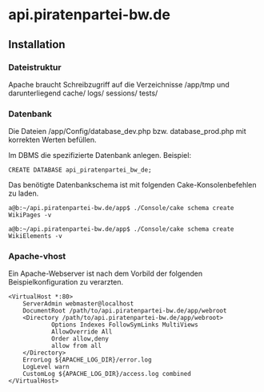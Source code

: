 # api.piratenpartei-bw.de

## Installation
### Dateistruktur
Apache braucht Schreibzugriff auf die Verzeichnisse /app/tmp und darunterliegend
 cache/ logs/ sessions/ tests/

### Datenbank
Die Dateien /app/Config/database_dev.php bzw. database_prod.php mit korrekten Werten
befüllen.

Im DBMS die spezifizierte Datenbank anlegen. Beispiel:
```
CREATE DATABASE api_piratenpartei_bw_de;
```

Das benötigte Datenbankschema ist mit folgenden Cake-Konsolenbefehlen zu
laden.

```
a@b:~/api.piratenpartei-bw.de/app$ ./Console/cake schema create WikiPages -v
```

```
a@b:~/api.piratenpartei-bw.de/app$ ./Console/cake schema create WikiElements -v
```

### Apache-vhost
Ein Apache-Webserver ist nach dem Vorbild der folgenden Beispielkonfiguration
zu verarzten.

```
<VirtualHost *:80>
    ServerAdmin webmaster@localhost
    DocumentRoot /path/to/api.piratenpartei-bw.de/app/webroot
    <Directory /path/to/api.piratenpartei-bw.de/app/webroot>
            Options Indexes FollowSymLinks MultiViews
            AllowOverride All
            Order allow,deny
            allow from all
    </Directory>
    ErrorLog ${APACHE_LOG_DIR}/error.log
    LogLevel warn
    CustomLog ${APACHE_LOG_DIR}/access.log combined
</VirtualHost>
```
